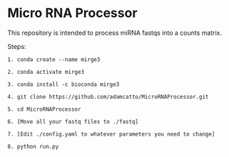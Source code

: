 # Micro RNA Processor

This repository is intended to process miRNA fastqs into a counts matrix.

Steps:

```
1. conda create --name mirge3

2. conda activate mirge3

3. conda install -c bioconda mirge3

4. git clone https://github.com/adamcatto/MicroRNAProcessor.git

5. cd MicroRNAProcessor

6. [Move all your fastq files to ./fastq]

7. [Edit ./config.yaml to whatever parameters you need to change]

8. python run.py

```

